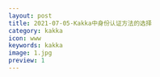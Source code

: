 ```yaml
---
layout: post
title: 2021-07-05-Kakka中身份认证方法的选择
category: kakka
icon: www
keywords: kakka
image: 1.jpg
preview: 1
---
```

